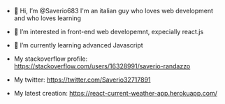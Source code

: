 - 👋 Hi, I’m @Saverio683
I'm an italian guy who loves web development and who loves learning
- 👀 I’m interested in front-end web developemnt, expecially react.js
- 🌱 I’m currently learning advanced Javascript
 
- My stackoverflow profile: https://stackoverflow.com/users/16328991/saverio-randazzo
- My twitter: https://twitter.com/Saverio32717891

- My latest creation: https://react-current-weather-app.herokuapp.com/


